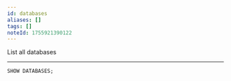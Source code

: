 ```yaml
---
id: databases
aliases: []
tags: []
noteId: 1755921390122
---
```


List all databases

---

```sql
SHOW DATABASES;
```
